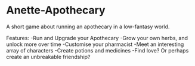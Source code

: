 # Anette-Apothecary
A short game about running an apothecary in a low-fantasy world.

Features:
-Run and Upgrade your Apothecary
-Grow your own herbs, and unlock more over time
-Customise your pharmacist
-Meet an interesting array of characters
-Create potions and medicines
-Find love? Or perhaps create an unbreakable friendship?
